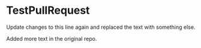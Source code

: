 # TestPullRequest
Update changes to this line again and replaced the text with something else.


Added more text in the original repo.
